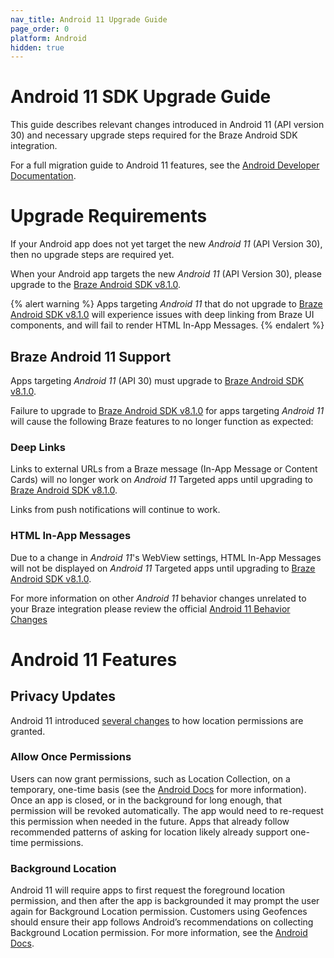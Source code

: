 ```yaml
---
nav_title: Android 11 Upgrade Guide
page_order: 0
platform: Android
hidden: true
---
```


# Android 11 SDK Upgrade Guide

This guide describes relevant changes introduced in Android 11 (API version 30) and necessary upgrade steps required for the Braze Android SDK integration.

For a full migration guide to Android 11 features, see the [Android Developer Documentation](https://developer.android.com/preview/migration).

# Upgrade Requirements

If your Android app does not yet target the new _Android 11_ (API Version 30), then no upgrade steps are required yet.

When your Android app targets the new _Android 11_ (API Version 30), please upgrade to the [Braze Android SDK v8.1.0][1].

{% alert warning %}
Apps targeting _Android 11_ that do not upgrade to [Braze Android SDK v8.1.0][1] will experience issues with deep linking from Braze UI components, and will fail to render HTML In-App Messages.
{% endalert %}

## Braze Android 11 Support

Apps targeting _Android 11_ (API 30) must upgrade to [Braze Android SDK v8.1.0][1].

Failure to upgrade to [Braze Android SDK v8.1.0][1] for apps targeting _Android 11_ will cause the following Braze features to no longer function as expected:
 
### Deep Links

Links to external URLs from a Braze message (In-App Message or Content Cards) will no longer work on _Android 11_ Targeted apps until upgrading to [Braze Android SDK v8.1.0][1]. 

Links from push notifications will continue to work.

### HTML In-App Messages

Due to a change in _Android 11_'s WebView settings, HTML In-App Messages will not be displayed on _Android 11_ Targeted apps until upgrading to [Braze Android SDK v8.1.0][1]. 
 
For more information on other _Android 11_ behavior changes unrelated to your Braze integration please review the official [Android 11 Behavior Changes](https://developer.android.com/preview/behavior-changes-11)

# Android 11 Features
## Privacy Updates
Android 11 introduced [several changes](https://developer.android.com/preview/privacy/location#change-details) to how location permissions are granted.
 
### Allow Once Permissions
Users can now grant permissions, such as Location Collection, on a temporary, one-time basis (see the [Android Docs](https://developer.android.com/preview/privacy/location#one-time-access) for more information). Once an app is closed, or in the background for long enough, that permission will be revoked automatically. The app would need to re-request this permission when needed in the future. Apps that already follow recommended patterns of asking for location likely already support one-time permissions.
 
### Background Location 
Android 11 will require apps to first request the foreground location permission, and then after the app is backgrounded it may prompt the user again for Background Location permission. 
Customers using Geofences should ensure their app follows Android’s recommendations on collecting Background Location permission. For more information, see the [Android Docs](https://developer.android.com/preview/privacy/location#background-location).

[1]: https://github.com/Appboy/appboy-android-sdk/blob/master/CHANGELOG.md#810
